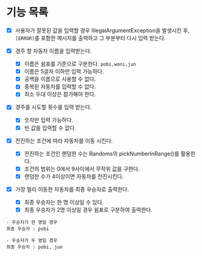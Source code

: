 # 기능 목록

- [x] 사용자가 잘못된 값을 입력할 경우 IllegalArgumentException을 발생시킨 후,
    `[ERROR]`를 포함한 메시지를 출력하고 그 부분부터 다시 입력 받는다.

- [x] 경주 할 자동차 이름을 입력받는다.
  - [x] 이름은 쉼표를 기준으로 구분한다. `pobi,woni,jun`
  - [x] 이름은 5글자 이하만 입력 가능하다.
  - [x] 공백을 이름으로 사용할 수 없다.
  - [x] 중복된 자동차를 입력할 수 없다.
  - [x] 최소 두대 이상은 참가해야 한다.

- [x] 경주를 시도할 횟수를 입력 받는다.
  - [x] 숫자만 입력 가능하다.
  - [x] 빈 값을 입력할 수 없다.

- [x] 전진하는 조건에 따라 자동차를 이동 시킨다.
  - [x] 전진하는 조건인 랜덤한 수는 Randoms의 pickNumberInRange()를 활용한다.
  - [x] 조건의 범위는 0에서 9사이에서 무작위 값을 구한다.
  - [x] 랜덤한 수가 4이상이면 자동차를 전진시킨다.

- [x] 가장 멀리 이동한 자동차를 최종 우승자로 출력한다.
  - [x] 최종 우승자는 한 명 이상일 수 있다.
  - [x] 최종 우승자가 2명 이상일 경우 쉼표로 구분하여 출력한다.
```agsl
- 우승자가 한 명일 경우
최종 우승자 : pobi

- 우승자가 두 명일 경우
최종 우승자 : pobi, jun
```